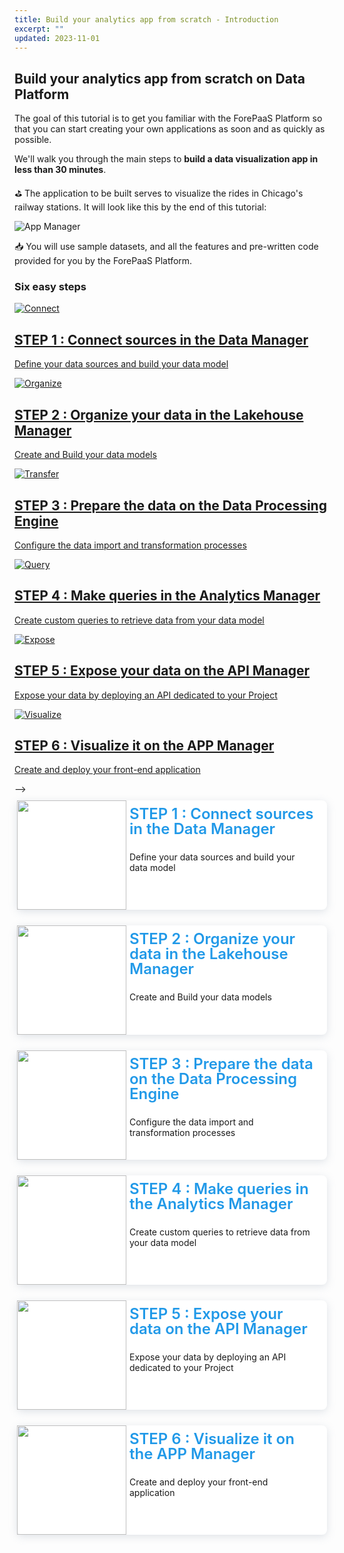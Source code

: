 ```yaml
---
title: Build your analytics app from scratch - Introduction
excerpt: ""
updated: 2023-11-01
---
```


<style>

/*

.project-step {
    margin-bottom:25px;
}
.landing-link {
    opacity: 0.95;
    text-decoration: none;
    border-radius: 8px;
    background-color: #fff;
    box-shadow: 0 3px 13px 0 rgba(151, 167, 183, 0.3);
    min-height: 120px;
    display: flex;
    flex-direction: row;
    flex-wrap: nowrap;
    align-content: stretch;
    align-items: flex-start;
    margin: 15px 0;
    overflow:hidden;
    padding:10px;
}
.landing-link>img {
    border-radius:4px 0 0 4px;
    height:120px;
}
.landing-link>.text {
    flex: 1 1 auto;
    align-self: auto;
    padding-top:10px;
}
.landing-link>.text h2 {
    color: #0050D7;
    margin: 0;
    padding-left: 17px;
    padding-right: 17px;
    font-size: 20px;
}
.landing-link>.text p {
    margin: 4px 0 0;
    padding-left: 17px;
    padding-right: 17px;
    color:#000;
}

*/

.block-step {
   border-radius: 8px !important;
   background-color: #fff !important;
   box-shadow: 0 3px 13px 0 rgba(151, 167, 183, 0.3) !important;
   display:flex !important;
   margin: 10px 4px 25px !important;
   padding:0 20px 0 0 !important;
}
.block-step img {
   box-shadow:none !important;
   margin:0 5px 0 0 !important;
   transition:none !important;
   width:175px !important;
}
.block-step h2 {
   line-height:1 !important;
   margin:0 !important;
   padding:10px 0 !important;
}
.block-step h2 a {
   color: #2199e8 !important;
   font-size:24px !important;
   font-weight:600 !important;
   text-decoration:none !important;
}
.block-step p {
/*   margin: -30px 0 15px  !important;*/
}
</style>

## Build your analytics app from scratch on Data Platform

The goal of this tutorial is to get you familiar with the ForePaaS Platform so that you can start creating your own applications as soon and as quickly as possible.

We'll walk you through the main steps to **build a data visualization app in less than 30 minutes**.

⛳️ The application to be built serves to visualize the rides in Chicago's railway stations. It will look like this by the end of this tutorial: 

<!-- MUST BE UPDATED -->
![App Manager](images/dashboard-final-new.png)

📥 You will use sample datasets, and all the features and pre-written code provided for you by the ForePaaS Platform.

### Six easy steps

<!-->

<div class="project-step">
   <a class="landing-link" href="/pages/public_cloud/data_platform/tutorials/tuto_01_build_a_first_app_from_scratch/tuto_01_build_a_first_app_from_scratch_step1">
      <img src="images/connect.png" alt="Connect">
      <div class="text">
         <h2>STEP 1 : Connect sources in the Data Manager</h2>
         <p>Define your data sources and build your data model</p>
      </div>
   </a>
</div>

<div class="project-step">
   <a class="landing-link" href="/pages/public_cloud/data_platform/tutorials/tuto_01_build_a_first_app_from_scratch/tuto_01_build_a_first_app_from_scratch_step2">
      <img src="images/organize.png" alt="Organize">
      <div class="text">
         <h2>STEP 2 : Organize your data in the Lakehouse Manager</h2>
         <p>Create and Build your data models</p>
      </div>
   </a>
</div>

<div class="project-step">
   <a class="landing-link" href="/pages/public_cloud/data_platform/tutorials/tuto_01_build_a_first_app_from_scratch/tuto_01_build_a_first_app_from_scratch_step3">
      <img src="images/transfer.png" alt="Transfer">
      <div class="text">
         <h2>STEP 3 : Prepare the data on the Data Processing Engine</h2>
         <p>Configure the data import and transformation processes</p>
      </div>
   </a>
</div>

<div class="project-step">
   <a class="landing-link" href="/pages/public_cloud/data_platform/tutorials/tuto_01_build_a_first_app_from_scratch/tuto_01_build_a_first_app_from_scratch_step4">
      <img src="images/query.png" alt="Query">
      <div class="text">
         <h2>STEP 4 : Make queries in the Analytics Manager</h2>
         <p>Create custom queries to retrieve data from your data model</p>
      </div>
   </a>
</div>

<div class="project-step">
   <a class="landing-link" href="/pages/public_cloud/data_platform/tutorials/tuto_01_build_a_first_app_from_scratch/tuto_01_build_a_first_app_from_scratch_step5">
      <img src="images/expose.png" alt="Expose">
      <div class="text">
         <h2>STEP 5 : Expose your data on the API Manager</h2>
         <p>Expose your data by deploying an API dedicated to your Project</p>
      </div>
   </a>
</div>

<div class="project-step">
   <a class="landing-link" href="pages/public_cloud/data_platform/tutorials/tuto_01_build_a_first_app_from_scratch/tuto_01_build_a_first_app_from_scratch_step6">
      <img src="images/visualize.png" alt="Visualize">
      <div class="text">
         <h2>STEP 6 : Visualize it on the APP Manager</h2>
         <p>Create and deploy your front-end application</p>
      </div>
   </a>
</div>

-->

<div class="block-step">
   <img src="images/connect.png" />
   <div>
      <h2><a href="/pages/public_cloud/data_platform/tutorials/tuto_01_build_a_first_app_from_scratch/tuto_01_build_a_first_app_from_scratch_step1">STEP 1 : Connect sources in the Data Manager</a></h2>
      <p>Define your data sources and build your data model</p>
   </div>
</div>

<div class="block-step">
   <img src="images/organize.png" />
   <div>
      <h2><a href="/pages/public_cloud/data_platform/tutorials/tuto_01_build_a_first_app_from_scratch/tuto_01_build_a_first_app_from_scratch_step2">STEP 2 : Organize your data in the Lakehouse Manager</a></h2>
      <p>Create and Build your data models</p>
   </div>
</div>

<div class="block-step">
   <img src="images/transfer.png" />
   <div>
      <h2><a href="/pages/public_cloud/data_platform/tutorials/tuto_01_build_a_first_app_from_scratch/tuto_01_build_a_first_app_from_scratch_step3">STEP 3 : Prepare the data on the Data Processing Engine</a></h2>
      <p>Configure the data import and transformation processes</p>
   </div>
</div>

<div class="block-step">
   <img src="images/query.png" />
   <div>
      <h2><a href="/pages/public_cloud/data_platform/tutorials/tuto_01_build_a_first_app_from_scratch/tuto_01_build_a_first_app_from_scratch_step4">STEP 4 : Make queries in the Analytics Manager</a></h2>
      <p>Create custom queries to retrieve data from your data model</p>
   </div>
</div>

<div class="block-step">
   <img src="images/expose.png" />
   <div>
      <h2><a href="/pages/public_cloud/data_platform/tutorials/tuto_01_build_a_first_app_from_scratch/tuto_01_build_a_first_app_from_scratch_step5">STEP 5 : Expose your data on the API Manager</a></h2>
      <p>Expose your data by deploying an API dedicated to your Project</p>
   </div>
</div>

<div class="block-step">
   <img src="images/visualize.png" />
   <div>
      <h2><a href="/pages/public_cloud/data_platform/tutorials/tuto_01_build_a_first_app_from_scratch/tuto_01_build_a_first_app_from_scratch_step6">STEP 6 : Visualize it on the APP Manager</a></h2>
      <p>Create and deploy your front-end application</p>
   </div>
</div>